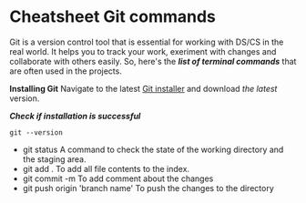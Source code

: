 # Cheatsheet Git commands
Git is a version control tool that is essential for working with DS/CS in the real world. It helps you to track your work, exeriment with changes and collaborate with others easily. So, here's the ***list of terminal commands*** that are often used in the projects.

**Installing Git**
Navigate to the latest [Git installer](https://git-scm.com/downloads) and download *the latest* version.

***Check if installation is successful***
```
git --version
```

- git status
A command to check the state of the working directory and the staging area.
- git add .
To add all file contents to the index.
- git commit -m 
To add comment about the changes
- git push origin 'branch name'
To push the changes to the directory
